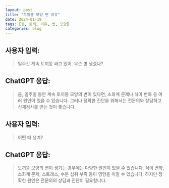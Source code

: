 ```yaml
---
layout: post
title: "토끼똥 모양 변 이유"
date: 2024-01-19
tags: [똥, 토끼, 이유, 변, 모양]
categories: blog
---
```


## 사용자 입력:
> 일주간 계속 토끼똥 싸고 있어. 무슨 병 생겼나?

## ChatGPT 응답:
> 음, 일주일 동안 계속 토끼똥 모양의 변이 있다면, 소화계 문제나 식이 변화 등 여러 원인이 있을 수 있습니다. 그러나 정확한 진단을 위해서는 전문의와 상담하고 신체검사를 받는 것이 좋습니다.

## 사용자 입력:
> 어떤 때 생겨?

## ChatGPT 응답:
> 토끼똥 모양의 변이 생기는 경우에는 다양한 원인이 있을 수 있습니다. 식이 변화, 소화계 문제, 스트레스, 수분 섭취 부족 등이 영향을 미칠 수 있습니다. 하지만 정확한 원인은 전문의의 상담과 진단이 필요합니다.

